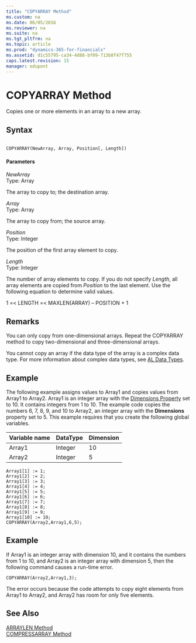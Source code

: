 ```yaml
---
title: "COPYARRAY Method"
ms.custom: na
ms.date: 06/05/2016
ms.reviewer: na
ms.suite: na
ms.tgt_pltfrm: na
ms.topic: article
ms.prod: "dynamics-365-for-financials"
ms.assetid: d1c55795-ca34-4d88-bf09-713b8f47f755
caps.latest.revision: 15
manager: edupont
---
```

# COPYARRAY Method
Copies one or more elements in an array to a new array.  

## Syntax  

```  

COPYARRAY(NewArray, Array, Position[, Length])  
```  

#### Parameters  
 *NewArray*  
 Type: Array  

 The array to copy to; the destination array.  

 *Array*  
 Type: Array  

 The array to copy from; the source array.  

 *Position*  
 Type: Integer  

 The position of the first array element to copy.  

 *Length*  
 Type: Integer  

 The number of array elements to copy. If you do not specify *Length*, all array elements are copied from *Position* to the last element. Use the following equation to determine valid values.  

 1 =\< LENGTH =\< MAXLEN\(ARRAY\) – POSITION + 1  

## Remarks  
 You can only copy from one-dimensional arrays. Repeat the COPYARRAY method to copy two-dimensional and three-dimensional arrays.  

 You cannot copy an array if the data type of the array is a complex data type. For more information about complex data types, see [AL Data Types](../datatypes/devenv-al-data-types.md).  

## Example  
 The following example assigns values to Array1 and copies values from Array1 to Array2. Array1 is an integer array with the [Dimensions Property](../devenv-Dimensions-Property.md) set to 10. It contains integers from 1 to 10. The example code copies the numbers 6, 7, 8, 9, and 10 to Array2, an integer array with the **Dimensions** property set to 5. This example requires that you create the following global variables.  

|Variable name|DataType|Dimension|  
|-------------------|--------------|---------------|  
|Array1|Integer|10|  
|Array2|Integer|5|  

```  
Array1[1] := 1;  
Array1[2] := 2;  
Array1[3] := 3;  
Array1[4] := 4;  
Array1[5] := 5;  
Array1[6] := 6;  
Array1[7] := 7;  
Array1[8] := 8;  
Array1[9] := 9;  
Array1[10] := 10;  
COPYARRAY(Array2,Array1,6,5);  
```  

## Example  
 If Array1 is an integer array with dimension 10, and it contains the numbers from 1 to 10, and Array2 is an integer array with dimension 5, then the following command causes a run-time error.  

```  
COPYARRAY(Array2,Array1,3);  
```  

 The error occurs because the code attempts to copy eight elements from Array1 to Array2, and Array2 has room for only five elements.  

## See Also  
 [ARRAYLEN Method](devenv-ARRAYLEN-Method.md)   
 [COMPRESSARRAY Method](devenv-COMPRESSARRAY-Method.md)
